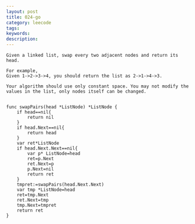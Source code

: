 ```yaml
---
layout: post
title: 024-go
category: leecode
tags: 
keywords: 
description: 
---
```



    Given a linked list, swap every two adjacent nodes and return its head.
    
    For example,
    Given 1->2->3->4, you should return the list as 2->1->4->3.
    
    Your algorithm should use only constant space. You may not modify the values in the list, only nodes itself can be changed.
    
    
    func swapPairs(head *ListNode) *ListNode {
    	if head==nil{
    		return nil
    	}
    	if head.Next==nil{
    		return head
    	}
    	var ret*ListNode
    	if head.Next.Next==nil{
    		var p* ListNode=head
    		ret=p.Next
    		ret.Next=p
    		p.Next=nil
    		return ret
    	}
    	tmpret:=swapPairs(head.Next.Next)
    	var tmp *ListNode=head
    	ret=tmp.Next
    	ret.Next=tmp
    	tmp.Next=tmpret
    	return ret
    }
